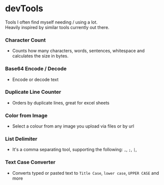 # devTools
Tools I often find myself needing / using a lot.   
Heavily inspired by similar tools currently out there.

### Character Count
- Counts how many characters, words, sentences, whitespace and calculates the size in  bytes.

### Base64 Encode / Decode
- Encode or decode text

### Duplicate Line Counter
- Orders by duplicate lines, great for excel sheets

### Color from Image
- Select a colour from any image you upload via files or by url

### List Delimiter
- It's a comma separating tool, supporting the following: `,`, `;`, `|`, ` `

### Text Case Converter
- Converts typed or pasted text to `Title Case`, `lower case`, `UPPER CASE` and more